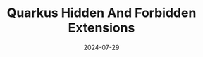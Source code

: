 ---
title: "Quarkus Hidden And Forbidden Extensions"
layout: event
youtubeLive: https://www.youtube.com/watch?v=SPTWi5u_j_U
date: 2024-07-29
description: | 
 Max Rydahl Andersen will talk about one of the most intriguing aspects of Quarkus - its hidden and lesser-known extensions!
 Quarkus has a vast extension ecosystem and is known for its subsonic and subatomic feature set. Some of these features are not as well known, and some extensions are less talked about, but that does not make them less interesting - quite the opposite.
 Come join this talk to see some tips and tricks for using Quarkus and some of the lesser known features! 
speakers: [maxAndersen]
draft: false
---